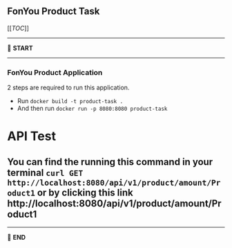 ## FonYou Product Task

[[_TOC_]]

---

:scroll: **START**


---


### FonYou Product Application
2 steps are required to run this application.


- Run 
 ```docker build -t product-task .```
- And then run 
  ```docker run -p 8080:8080 product-task```


# API Test

You can find the running this command in your terminal 
```curl GET http://localhost:8080/api/v1/product/amount/Product1```
or by clicking this link
http://localhost:8080/api/v1/product/amount/Product1
---




---

:scroll: **END**
